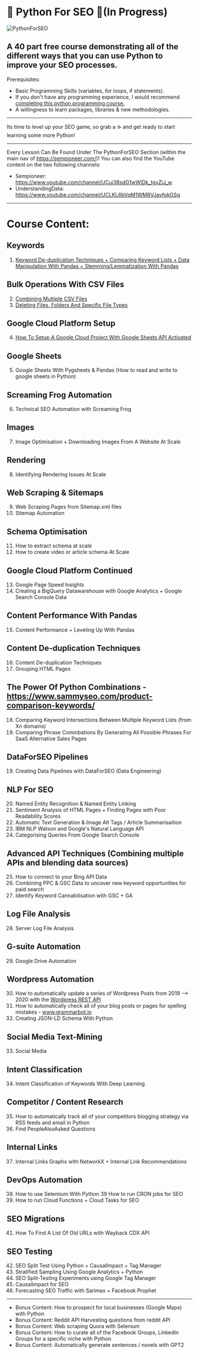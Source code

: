 # 🐍 Python For SEO 🐍(In Progress)

![PythonForSEO](https://sempioneer.com/wp-content/uploads/2020/05/Python-For-SEO.png)

A 40 part free course demonstrating all of the different ways that you can use Python to improve your SEO processes.
----

Prerequisites:
- Basic Programming Skills (variables, for loops, if statements).
- If you don't have any programming experience, I would recommend [completing this python programming course.](https://www.youtube.com/watch?v=rfscVS0vtbw)
- A willingness to learn packages, libraries & new methodologies.

----

Its time to level up your SEO game, so grab a ☕ and get ready to start learning some more Python!

----

Every Lesson Can Be Found Under The PythonForSEO Section (within the main nav of https://sempioneer.com/)!
You can also find the YouTube content on the two following channels:

- Sempioneer: https://www.youtube.com/channel/UCui38sdG1wWlDk_tgyZiJ_w
- UnderstandingData: https://www.youtube.com/channel/UCLKL6bVqM1WM8VJavfokGSg

----

# Course Content:

## Keywords

1. [Keyword De-duplication Techniques + Comparing Keyword Lists + Data Manipulation With Pandas + Stemming/Lemmatization With Pandas](https://github.com/jamesaphoenix/Python_For_SEO/tree/master/1_Keywords)

## Bulk Operations With CSV Files

2. [Combining Multiple CSV Files](https://github.com/jamesaphoenix/Python_For_SEO/tree/master/2_bulk_csv_operations)
3. [Deleting Files, Folders And Specific File Types](https://github.com/jamesaphoenix/Python_For_SEO/tree/master/3_how_to_delete_multiple_local_files)

## Google Cloud Platform Setup
4. [How To Setup A Google Cloud Project With Google Sheets API Activated](https://github.com/jamesaphoenix/Python_For_SEO/tree/master/4_how_to_setup_a_google_project)

## Google Sheets

5. Google Sheets With Pygsheets & Pandas (How to read and write to google sheets in Python)

## Screaming Frog Automation

6. Technical SEO Automation with Screaming Frog

## Images

7. Image Optimisation + Downloading Images From A Website At Scale

## Rendering

8. Identifying Rendering Issues At Scale

## Web Scraping & Sitemaps

9. Web Scraping Pages from Sitemap.xml files
10. Sitemap Automation

## Schema Optimisation

11. How to extract schema at scale
12. How to create video or article schema At Scale

## Google Cloud Platform Continued

13. Google Page Speed Insights
14. Creating a BigQuery Datawarehouse with Google Analytics + Google Search Console Data

## Content Performance With Pandas

15. Content Performance + Leveling Up With Pandas

## Content De-duplication Techniques

16. Content De-duplication Techniques
17. Grouping HTML Pages

## The Power Of Python Combinations - https://www.sammyseo.com/product-comparison-keywords/

18. Comparing Keyword Intersections Between Multiple Keyword Lists (from Xn domains)
19. Comparing Phrase Cominbations By Generating All Possible Phrases For SaaS Alternative Sales Pages

## DataForSEO Pipelines

19. Creating Data Pipelines with DataForSEO (Data Engineering)

## NLP For SEO

20. Named Entity Recognition & Named Entity Linking
21. Sentiment Analysis of HTML Pages + Finding Pages with Poor Readability Scores
22. Automatic Text Generation & Image Alt Tags / Article Summarisaition
23. IBM NLP Watson and Google's Natural Language API
24. Categorising Queries From Google Search Console

## Advanced API Techniques (Combining multiple APIs and blending data sources)

25. How to connect to your Bing API Data
26. Combining PPC & GSC Data to uncover new keyword opportunities for paid search
27. Identify Keyword Cannabilisation with GSC + GA

## Log File Analysis

28. Server Log File Analysis

## G-suite Automation

29. Google Drive Automation 

## Wordpress Automation

30. How to automatically update a series of Wordpress Posts from 2019 --> 2020 with the [Wordpress REST API](https://developer.wordpress.org/rest-api/)
31. How to automatically check all of your blog posts or pages for spelling mistakes - www.grammarbot.io
32. Creating JSON-LD Schema With Python

## Social Media Text-Mining

33. Social Media

## Intent Classification

34. Intent Classification of Keywords With Deep Learning

## Competitor / Content Research

35. How to automatically track all of your competitors blogging strategy via RSS feeds and email in Python
36. Find PeopleAlsoAsked Questions

## Internal Links

37. Internal Links Graphs with NetworkX + Internal Link Recommendations

## DevOps Automation

38. How to use Selemium With Python
39 How to run CRON jobs for SEO
40. How to run Cloud Functions + Cloud Tasks for SEO

## SEO Migrations
41. How To Find A List Of Old URLs with Wayback CDX API

## SEO Testing

42. SEO Split Test Using Python + CausalImpact + Tag Manager
43. Stratified Sampling Using Google Analytics + Python
44. SEO Split-Testing Experiments using Google Tag Manager
45. CausalImpact for SEO
46. Forecasting SEO Traffic with Sarimax + Facebook Prophet

----

- Bonus Content: How to prospect for local businesses (Google Maps) with Python
- Bonus Content: Reddit API Harvesting questions from reddit API
- Bonus Content: Web scraping Quora with Selenium
- Bonus Content: How to curate all of the Facebook Groups, LinkedIn Groups for a specific niche with Python
- Bonus Content: Automatically generate sentences / novels with GPT2
